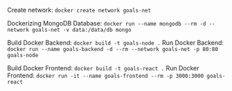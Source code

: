 Create network:
```docker create network goals-net```

Dockerizing MongoDB Database:
```docker run --name mongodb --rm -d --network goals-net -v data:/data/db mongo```

Build Docker Backend:
```docker build -t goals-node .```
Run Docker Backend:
```docker run --name goals-backend -d --rm --network goals-net -p 80:80 goals-node```

Build Docker Frontend:
```docker build -t goals-react .```
Run Docker Frontend:
```docker run -it --name goals-frontend --rm -p 3000:3000 goals-react```